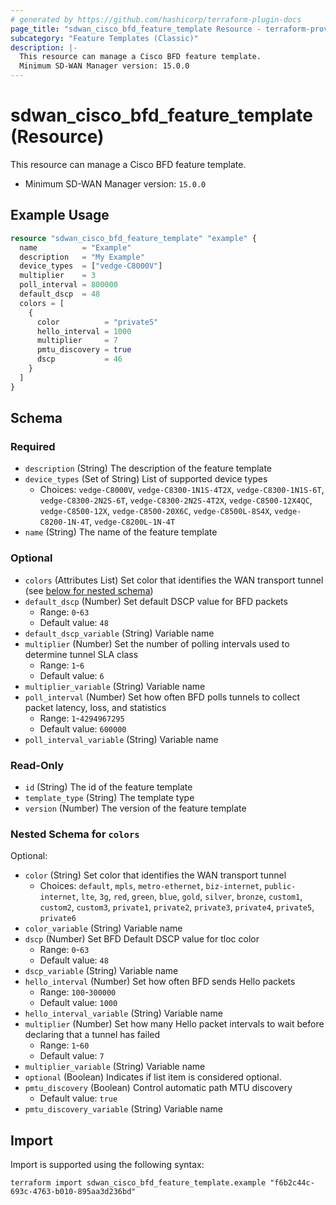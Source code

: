 ```yaml
---
# generated by https://github.com/hashicorp/terraform-plugin-docs
page_title: "sdwan_cisco_bfd_feature_template Resource - terraform-provider-sdwan"
subcategory: "Feature Templates (Classic)"
description: |-
  This resource can manage a Cisco BFD feature template.
  Minimum SD-WAN Manager version: 15.0.0
---
```


# sdwan_cisco_bfd_feature_template (Resource)

This resource can manage a Cisco BFD feature template.
  - Minimum SD-WAN Manager version: `15.0.0`

## Example Usage

```terraform
resource "sdwan_cisco_bfd_feature_template" "example" {
  name          = "Example"
  description   = "My Example"
  device_types  = ["vedge-C8000V"]
  multiplier    = 3
  poll_interval = 800000
  default_dscp  = 48
  colors = [
    {
      color          = "private5"
      hello_interval = 1000
      multiplier     = 7
      pmtu_discovery = true
      dscp           = 46
    }
  ]
}
```

<!-- schema generated by tfplugindocs -->
## Schema

### Required

- `description` (String) The description of the feature template
- `device_types` (Set of String) List of supported device types
  - Choices: `vedge-C8000V`, `vedge-C8300-1N1S-4T2X`, `vedge-C8300-1N1S-6T`, `vedge-C8300-2N2S-6T`, `vedge-C8300-2N2S-4T2X`, `vedge-C8500-12X4QC`, `vedge-C8500-12X`, `vedge-C8500-20X6C`, `vedge-C8500L-8S4X`, `vedge-C8200-1N-4T`, `vedge-C8200L-1N-4T`
- `name` (String) The name of the feature template

### Optional

- `colors` (Attributes List) Set color that identifies the WAN transport tunnel (see [below for nested schema](#nestedatt--colors))
- `default_dscp` (Number) Set default DSCP value for BFD packets
  - Range: `0`-`63`
  - Default value: `48`
- `default_dscp_variable` (String) Variable name
- `multiplier` (Number) Set the number of polling intervals used to determine tunnel SLA class
  - Range: `1`-`6`
  - Default value: `6`
- `multiplier_variable` (String) Variable name
- `poll_interval` (Number) Set how often BFD polls tunnels to collect packet latency, loss, and statistics
  - Range: `1`-`4294967295`
  - Default value: `600000`
- `poll_interval_variable` (String) Variable name

### Read-Only

- `id` (String) The id of the feature template
- `template_type` (String) The template type
- `version` (Number) The version of the feature template

<a id="nestedatt--colors"></a>
### Nested Schema for `colors`

Optional:

- `color` (String) Set color that identifies the WAN transport tunnel
  - Choices: `default`, `mpls`, `metro-ethernet`, `biz-internet`, `public-internet`, `lte`, `3g`, `red`, `green`, `blue`, `gold`, `silver`, `bronze`, `custom1`, `custom2`, `custom3`, `private1`, `private2`, `private3`, `private4`, `private5`, `private6`
- `color_variable` (String) Variable name
- `dscp` (Number) Set BFD Default DSCP value for tloc color
  - Range: `0`-`63`
  - Default value: `48`
- `dscp_variable` (String) Variable name
- `hello_interval` (Number) Set how often BFD sends Hello packets
  - Range: `100`-`300000`
  - Default value: `1000`
- `hello_interval_variable` (String) Variable name
- `multiplier` (Number) Set how many Hello packet intervals to wait before declaring that a tunnel has failed
  - Range: `1`-`60`
  - Default value: `7`
- `multiplier_variable` (String) Variable name
- `optional` (Boolean) Indicates if list item is considered optional.
- `pmtu_discovery` (Boolean) Control automatic path MTU discovery
  - Default value: `true`
- `pmtu_discovery_variable` (String) Variable name

## Import

Import is supported using the following syntax:

```shell
terraform import sdwan_cisco_bfd_feature_template.example "f6b2c44c-693c-4763-b010-895aa3d236bd"
```

